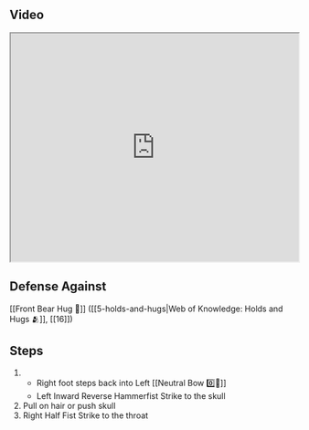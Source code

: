 ## Video

<iframe src="https://www.youtube.com/embed/55xZqTRcn0k" width="100%" height="400"></iframe>

## Defense Against

[[Front Bear Hug 🐻]] ([[5-holds-and-hugs|Web of Knowledge: Holds and Hugs 🫂]], [[16]])

## Steps

1. - Right foot steps back into Left [[Neutral Bow  0️⃣🦶]]
    - Left Inward Reverse Hammerfist Strike to the skull
2. Pull on hair or push skull
3. Right Half Fist Strike to the throat